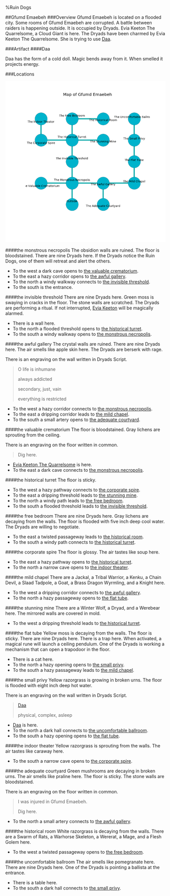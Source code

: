 %Ruin Dogs

##Gfumd Emaebeh
###Overview
Gfumd Emaebeh is located on a flooded city. Some rooms of Gfumd Emaebeh are corrupted. A battle between raiders is happening outside. It is occupied by Dryads. <a name="Evia-Keeton-The-Quarrelsome"></a>Evia Keeton The Quarrelsome, a Cloud Giant is here. The Dryads have been charmed by Evia Keeton The Quarrelsome. She  is trying to use [Daa](#Daa). 



###Artifact
####<a name="Daa"></a>Daa


Daa has the form of a cold doll. Magic bends away from it. When smelled it projects energy. 





###Locations


![](../v2/images/Gfumd-Emaebeh.png)

####<a name="the-monstrous-necropolis"></a>the monstrous necropolis
The obsidion walls are ruined. The floor is bloodstained. There are nine Dryads here. If the Dryads notice the Ruin Dogs, one of them will retreat and alert the others. 



* To the west a dark cave opens to [the valuable crematorium](#the-valuable-crematorium).
* To the east a hazy corridor opens to [the awful gallery](#the-awful-gallery).
* To the north a windy walkway connects to [the invisible threshold](#the-invisible-threshold).
* To the south is the entrance.


####<a name="the-invisible-threshold"></a>the invisible threshold
There are nine Dryads here. Green moss is swaying in cracks in the floor. The stone walls are scratched. The Dryads are performing a ritual. If not interrupted, [Evia Keeton](#Evia-Keeton) will be magically alarmed. 



* There is a wall here.
* To the north a flooded threshold opens to [the historical turret](#the-historical-turret).
* To the south a windy walkway opens to [the monstrous necropolis](#the-monstrous-necropolis).


####<a name="the-awful-gallery"></a>the awful gallery
The crystal walls are ruined. There are nine Dryads here. The air smells like apple skin here. The Dryads are berserk with rage. 

There is an engraving on the wall written in Dryads Script. 

> O life is inhumane
>
> always addicted
>
> secondary, just, vain
>
> everything is restricted
>


* To the west a hazy corridor connects to [the monstrous necropolis](#the-monstrous-necropolis).
* To the east a dripping corridor leads to [the mild chapel](#the-mild-chapel).
* To the south a small artery opens to [the adequate courtyard](#the-adequate-courtyard).


####<a name="the-valuable-crematorium"></a>the valuable crematorium
The floor is bloodstained. Gray lichens are sprouting from the ceiling. 

There is an engraving on the floor written in common. 

> Dig here.
>


* [Evia Keeton The Quarrelsome](#Evia-Keeton-The-Quarrelsome) is here.
* To the east a dark cave connects to [the monstrous necropolis](#the-monstrous-necropolis).


####<a name="the-historical-turret"></a>the historical turret
The floor is sticky. 



* To the west a hazy pathway connects to [the corporate spire](#the-corporate-spire).
* To the east a dripping threshold leads to [the stunning mine](#the-stunning-mine).
* To the north a windy path leads to [the free bedroom](#the-free-bedroom).
* To the south a flooded threshold leads to [the invisible threshold](#the-invisible-threshold).


####<a name="the-free-bedroom"></a>the free bedroom
There are nine Dryads here. Gray lichens are decaying from the walls. The floor is flooded with five inch deep cool water. The Dryads are willing to negotiate. 



* To the east a twisted passageway leads to [the historical room](#the-historical-room).
* To the south a windy path connects to [the historical turret](#the-historical-turret).


####<a name="the-corporate-spire"></a>the corporate spire
The floor is glossy. The air tastes like soup here. 



* To the east a hazy pathway opens to [the historical turret](#the-historical-turret).
* To the north a narrow cave opens to [the indoor theater](#the-indoor-theater).


####<a name="the-mild-chapel"></a>the mild chapel
There are a Jackal, a Tribal Warrior, a Kenku, a Chain Devil, a Slaad Tadpole, a Goat, a Brass Dragon Wyrmling, and a Knight here. 



* To the west a dripping corridor connects to [the awful gallery](#the-awful-gallery).
* To the north a hazy passageway opens to [the flat tube](#the-flat-tube).


####<a name="the-stunning-mine"></a>the stunning mine
There are a Winter Wolf, a Dryad, and a Werebear here. The mirrored walls are covered in mold. 



* To the west a dripping threshold leads to [the historical turret](#the-historical-turret).


####<a name="the-flat-tube"></a>the flat tube
Yellow moss is decaying from the walls. The floor is sticky. There are nine Dryads here. There is a trap here. When activated, a magical rune will launch a ceiling pendulum. One of the Dryads is working a mechanism that can open a trapodoor in the floor. 



* There is a cat here.
* To the north a hazy opening opens to [the small privy](#the-small-privy).
* To the south a hazy passageway leads to [the mild chapel](#the-mild-chapel).


####<a name="the-small-privy"></a>the small privy
Yellow razorgrass is growing in broken urns. The floor is flooded with eight inch deep hot water. 

There is an engraving on the wall written in Dryads Script. 

> [Daa](#Daa)
>
> physical, complex, asleep
>


* [Daa](#Daa) is here.
* To the north a dark hall connects to [the uncomfortable ballroom](#the-uncomfortable-ballroom).
* To the south a hazy opening opens to [the flat tube](#the-flat-tube).


####<a name="the-indoor-theater"></a>the indoor theater
Yellow razorgrass is sprouting from the walls. The air tastes like caraway here. 



* To the south a narrow cave opens to [the corporate spire](#the-corporate-spire).


####<a name="the-adequate-courtyard"></a>the adequate courtyard
Green mushrooms are decaying in broken urns. The air smells like praline here. The floor is sticky. The stone walls are bloodstained. 

There is an engraving on the floor written in common. 

> I was injured in Gfumd Emaebeh.
>
> Dig here.
>


* To the north a small artery connects to [the awful gallery](#the-awful-gallery).


####<a name="the-historical-room"></a>the historical room
White razorgrass is decaying from the walls. There are a Swarm of Rats, a Warhorse Skeleton, a Wererat, a Mage, and a Flesh Golem here. 



* To the west a twisted passageway opens to [the free bedroom](#the-free-bedroom).


####<a name="the-uncomfortable-ballroom"></a>the uncomfortable ballroom
The air smells like pomegranate here. There are nine Dryads here. One of the Dryads is pointing a ballista at the entrance. 



* There is a table here.
* To the south a dark hall connects to [the small privy](#the-small-privy).


